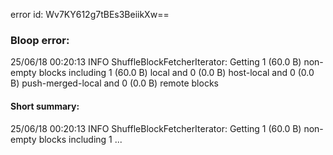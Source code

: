 error id: Wv7KY612g7tBEs3BeiikXw==
### Bloop error:

25/06/18 00:20:13 INFO ShuffleBlockFetcherIterator: Getting 1 (60.0 B) non-empty blocks including 1 (60.0 B) local and 0 (0.0 B) host-local and 0 (0.0 B) push-merged-local and 0 (0.0 B) remote blocks
#### Short summary: 

25/06/18 00:20:13 INFO ShuffleBlockFetcherIterator: Getting 1 (60.0 B) non-empty blocks including 1 ...